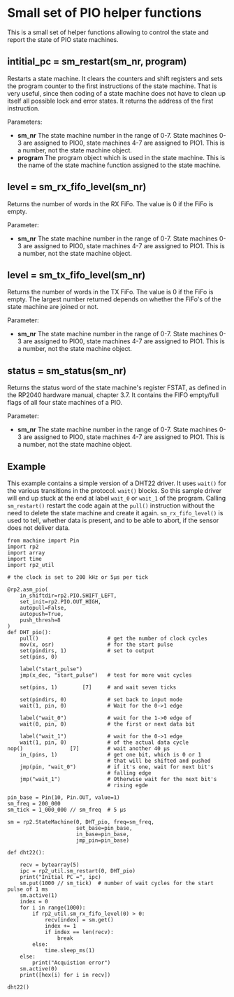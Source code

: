 # Small set of PIO helper functions

This is a small set of helper functions allowing to control the state and report the state of PIO state machines.

## **intitial_pc = sm_restart(sm_nr, program)**

Restarts a state machine. It clears the counters and shift registers and sets the program
counter to the first instructions of the state machine. That is very useful, since then
coding of a state machine does not have to clean up itself all possible lock and error states.
It returns the address of the first instruction.

Parameters:

- **sm_nr** The state machine number in the range of 0-7. State machines 0-3 are assigned to PIO0,
state machines 4-7 are assigned to PIO1. This is a number, not the state machine object.
- **program** The program object which is used in the state machine. This is the name of the state machine function assigned to the state machine.

## **level = sm_rx_fifo_level(sm_nr)**

Returns the number of words in the RX FiFo. The value is 0 if the FiFo is empty.

Parameter:

- **sm_nr** The state machine number in the range of 0-7. State machines 0-3 are assigned to PIO0,
state machines 4-7 are assigned to PIO1. This is a number, not the state machine object.

## **level = sm_tx_fifo_level(sm_nr)**

Returns the number of words in the TX FiFo. The value is 0 if the FiFo is empty. The largest number returned depends on whether the FiFo's of the state machine are joined or not.

Parameter:

- **sm_nr** The state machine number in the range of 0-7. State machines 0-3 are assigned to PIO0,
state machines 4-7 are assigned to PIO1. This is a number, not the state machine object.

## **status = sm_status(sm_nr)**

Returns the status word of the state machine's register FSTAT, as defined in the RP2040 hardware manual, chapter 3.7. It contains the FIFO empty/full flags of all four state machines of a PIO.

Parameter:

- **sm_nr** The state machine number in the range of 0-7. State machines 0-3 are assigned to PIO0,
state machines 4-7 are assigned to PIO1. This is a number, not the state machine object.


## **Example**

This example contains a simple version of a DHT22 driver. It uses `wait()` for the various transitions in the protocol. `wait()` blocks. So this sample driver will end up stuck at the end at label `wait_0` or `wait_1` of the program. Calling `sm_restart()` restart the code again at the `pull()` instruction without the need to delete the state machine and create it again. `sm_rx_fifo_level()` is used to tell, whether data is present, and to be able to abort, if the sensor does not deliver data.

```
from machine import Pin
import rp2
import array
import time
import rp2_util

# the clock is set to 200 kHz or 5µs per tick

@rp2.asm_pio(
    in_shiftdir=rp2.PIO.SHIFT_LEFT,
    set_init=rp2.PIO.OUT_HIGH,
    autopull=False,
    autopush=True,
    push_thresh=8
)
def DHT_pio():
    pull()                      # get the number of clock cycles
    mov(x, osr)                 # for the start pulse
    set(pindirs, 1)             # set to output
    set(pins, 0)

    label("start_pulse")
    jmp(x_dec, "start_pulse")   # test for more wait cycles

    set(pins, 1)        [7]     # and wait seven ticks

    set(pindirs, 0)             # set back to input mode
    wait(1, pin, 0)             # Wait for the 0->1 edge

    label("wait_0")             # wait for the 1->0 edge of 
    wait(0, pin, 0)             # the first or next data bit

    label("wait_1")             # wait for the 0->1 edge
    wait(1, pin, 0)             # of the actual data cycle
nop()               [7]         # wait another 40 µs
    in_(pins, 1)                # get one bit, which is 0 or 1
                                # that will be shifted and pushed
    jmp(pin, "wait_0")          # if it's one, wait for next bit's
                                # falling edge
    jmp("wait_1")               # Otherwise wait for the next bit's
                                # rising egde

pin_base = Pin(10, Pin.OUT, value=1)
sm_freq = 200_000
sm_tick = 1_000_000 // sm_freq  # 5 µs

sm = rp2.StateMachine(0, DHT_pio, freq=sm_freq,
                      set_base=pin_base,
                      in_base=pin_base,
                      jmp_pin=pin_base)

def dht22():

    recv = bytearray(5)
    ipc = rp2_util.sm_restart(0, DHT_pio)
    print("Initial PC =", ipc)
    sm.put(1000 // sm_tick)  # number of wait cycles for the start pulse of 1 ms
    sm.active(1)
    index = 0
    for i in range(1000):
        if rp2_util.sm_rx_fifo_level(0) > 0:
            recv[index] = sm.get()
            index += 1
            if index == len(recv):
                break
        else:
            time.sleep_ms(1)
    else:
        print("Acquistion error")
    sm.active(0)
    print([hex(i) for i in recv])

dht22()
```